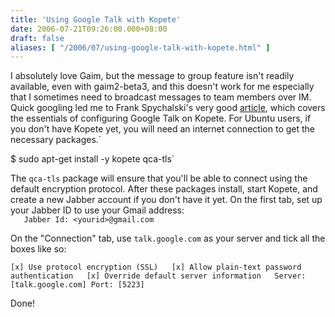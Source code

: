 ```yaml
---
title: 'Using Google Talk with Kopete'
date: 2006-07-21T09:26:00.000+08:00
draft: false
aliases: [ "/2006/07/using-google-talk-with-kopete.html" ]
---
```


I absolutely love Gaim, but the message to group feature isn't readily available, even with gaim2-beta3, and this doesn't work for me especially that I sometimes need to broadcast messages to team members over IM. Quick googling led me to Frank Spychalski's very good [article](http://amazing-development.com/archives/2006/01/20/using-google-talk-with-kopete/), which covers the essentials of configuring Google Talk on Kopete. For Ubuntu users, if you don't have Kopete yet, you will need an internet connection to get the necessary packages.`  
  
$ sudo apt-get install -y kopete qca-tls`

The `qca-tls` package will ensure that you'll be able to connect using the default encryption protocol. After these packages install, start Kopete, and create a new Jabber account if you don't have it yet. On the first tab, set up your Jabber ID to use your Gmail address:  
`  
Jabber Id: <yourid>@gmail.com`

On the "Connection" tab, use `talk.google.com` as your server and tick all the boxes like so:

`[x] Use protocol encryption (SSL)  
[x] Allow plain-text password authentication  
[x] Override default server information  
Server: [talk.google.com] Port: [5223]`

Done!